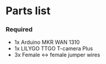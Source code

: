 

# Parts list

### Required

- 1x Arduino MKR WAN 1310 
- 1x LILYGO TTGO T-camera Plus
- 3x Female <-> female jumper wires
